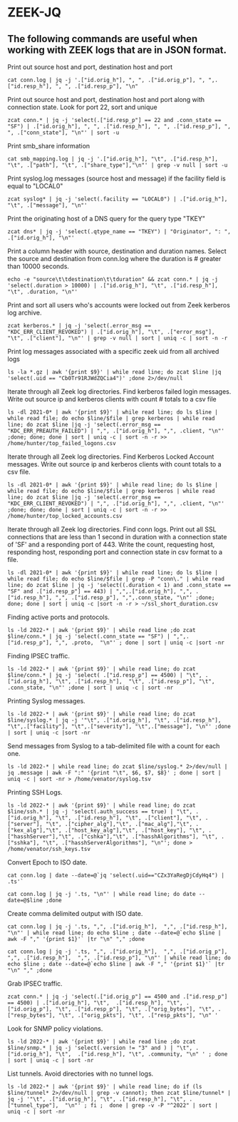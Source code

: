 # ZEEK-JQ
## The following commands are useful when working with ZEEK logs that are in JSON format.

Print out source host and port, destination host and port
<pre><code>cat conn.log | jq -j '.["id.orig_h"], ", ", .["id.orig_p"], ", ",.["id.resp_h"], ", ", .["id.resp_p"], "\n"</code></pre>

Print out source host and port, destination host and port along with connection state.  Look for port 22, sort and unique
<pre><code>zcat conn.* | jq -j 'select(.["id.resp_p"] == 22 and .conn_state == "SF") | .["id.orig_h"], ", ", .["id.resp_h"], ", ", .["id.resp_p"], ", ", .["conn_state"], "\n"' | sort -u</code></pre>

Print smb_share information
<pre><code>cat smb_mapping.log | jq -j '.["id.orig_h"], "\t", .["id.resp_h"], "\t", .["path"], "\t", .["share_type"],"\n"' | grep -v null | sort -u</code></pre>

Print syslog.log messages (source host and message) if the facility field is equal to "LOCAL0"
<pre><code>zcat syslog* | jq -j 'select(.facility == "LOCAL0") | .["id.orig_h"], "\t", .["message"], "\n"'</code></pre>

Print the originating host of a DNS query for the query type "TKEY"
<pre><code>zcat dns* | jq -j 'select(.qtype_name == "TKEY") | "Originator", ": ", .["id.orig_h"], "\n"'</code></pre>

Print a column header with source, destination and duration names.  Select the source and destination from conn.log where the duration is # greater than 10000 seconds.
<pre><code>echo -e "source\t\tdestination\t\tduration" && zcat conn.* | jq -j 'select(.duration > 10000) | .["id.orig_h"], "\t", .["id.resp_h"], "\t", .duration, "\n"'</code></pre>

Print and sort all users who's accounts were locked out from Zeek kerberos log archive.
<pre><code>zcat kerberos.* | jq -j 'select(.error_msg == "KDC_ERR_CLIENT_REVOKED") | .["id.orig_h"], "\t", .["error_msg"], "\t", .["client"], "\n"' | grep -v null | sort | uniq -c | sort -n -r</code></pre>

Print log messages associated with a specific zeek uid from all archived logs
<pre><code>ls -la *.gz | awk '{print $9}' | while read line; do zcat $line |jq 'select(.uid == "Cb0Tr91RJWdZQCia4")' ;done 2>/dev/null</code></pre>

Iterate through all Zeek log directories.  Find kerberos failed login messages.  Write out source ip and kerberos clients with count # totals to a csv file
<pre><code>ls -dl 2021-0* | awk '{print $9}' | while read line; do ls $line | while read file; do echo $line/$file | grep kerberos | while read line; do zcat $line |jq -j 'select(.error_msg == "KDC_ERR_PREAUTH_FAILED") | ",", .["id.orig_h"], ",", .client, "\n"' ;done; done; done | sort | uniq -c | sort -n -r >> /home/hunter/top_failed_logons.csv</code></pre>

Iterate through all Zeek log directories.  Find Kerberos Locked Account messages.  Write out source ip and kerberos clients with count totals to a csv file.
<pre><code>ls -dl 2021-0* | awk '{print $9}' | while read line; do ls $line | while read file; do echo $line/$file | grep kerberos | while read line; do zcat $line |jq -j 'select(.error_msg == "KDC_ERR_CLIENT_REVOKED") | ",", .["id.orig_h"], ",", .client, "\n"' ;done; done; done | sort | uniq -c | sort -n -r >> /home/hunter/top_locked_accounts.csv</code></pre>

Iterate through all Zeek log directories. Find conn logs. Print out all SSL connections that are less than 1 second in duration with a connection state of 'SF' and a responding port of 443. Write the count, requesting host, responding host, responding port and connection state in csv format to a file.
<pre><code>ls -dl 2021-0* | awk '{print $9}' | while read line; do ls $line | while read file; do echo $line/$file | grep -P "conn\." | while read line; do zcat $line | jq -j 'select((.duration < 1) and .conn_state == "SF" and .["id.resp_p"] == 443) | ",",.["id.orig_h"], ",", .["id.resp_h"], ",", .["id.resp_p"], ",",.conn_state, "\n"' ;done; done; done | sort | uniq -c |sort -n -r > ~/ssl_short_duration.csv</code></pre>

Finding active ports and protocols.
<pre><code>ls -ld 2022-* | awk '{print $9}' | while read line ;do zcat $line/conn.* | jq -j 'select(.conn_state == "SF") | ",",.["id.resp_p"], ",", .proto,  "\n"' ; done | sort | uniq -c |sort -nr</code></pre>

Finding IPSEC traffic.
<pre><code>ls -ld 2022-* | awk '{print $9}' | while read line; do zcat $line/conn.* | jq -j 'select( .["id.resp_p"] == 4500) | "\t", .["id.orig_h"], "\t", .["id.resp_h"],  "\t", .["id.resp_p"], "\t", .conn_state, "\n"' ;done | sort | uniq -c | sort -nr</code></pre>

Printing Syslog messages.
<pre><code>ls -ld 2022-* | awk '{print $9}' | while read line; do zcat $line/syslog.* | jq -j '"\t", .["id.orig_h"], "\t", .["id.resp_h"], "\t",.["facility"], "\t",.["severity"], "\t",.["message"], "\n"' ;done | sort | uniq -c |sort -nr</code></pre>

Send messages from Syslog to a tab-delimited file with a count for each one.
<pre><code>ls -ld 2022-* | while read line; do zcat $line/syslog.* 2>/dev/null | jq .message | awk -F ":" '{print "\t", $6, $7, $8}' ; done | sort | uniq -c | sort -nr > /home/venator/syslog.tsv</code></pre>

Printing SSH Logs.
<pre><code>ls -ld 2022-* | awk '{print $9}' | while read line; do zcat $line/ssh.* | jq -j 'select(.auth_success == true) | "\t", .["id.orig_h"], "\t", .["id.resp_h"], "\t", .["client"], "\t", .["server"], "\t", .["cipher_alg"],"\t", .["mac_alg"],"\t", .["kex_alg"],"\t", .["host_key_alg"],"\t", .["host_key"], "\t", .["hasshServer"],"\t", .["cshka"],"\t", .["hasshAlgorithms"], "\t", .["sshka"], "\t", .["hasshServerAlgorithms"], "\n"'; done > /home/venator/ssh_keys.tsv</code></pre>

Convert Epoch to ISO date.
<pre><code>cat conn.log | date --date=@`jq 'select(.uid=="CZx3YaRegDjCdyHq4") | .ts'`</code></pre>
<pre><code>cat conn.log | jq -j '.ts, "\n"' | while read line; do date --date=@$line ;done</code></pre>

Create comma delimited output with ISO date.
<pre><code>cat conn.log | jq -j '.ts, ",", .["id.orig_h"],  ",", .["id.resp_h"], "\n"' | while read line; do echo $line ; date --date=@`echo $line | awk -F "," '{print $1}'` |tr "\n" "," ;done</code></pre>

<pre><code>cat conn.log | jq -j '.ts, ",", .["id.orig_h"],  ",", .["id.orig_p"], ",", .["id.resp_h"],  ",", .["id.resp_p"], "\n"' | while read line; do echo $line ; date --date=@`echo $line | awk -F "," '{print $1}'` |tr "\n" "," ;done</code></pre>

Grab IPSEC traffic.
<pre><code>zcat conn.* | jq -j 'select(.["id.orig_p"] == 4500 and .["id.resp_p"] == 4500) | .["id.orig_h"], "\t",  .["id.resp_h"], "\t", .["id.orig_p"], "\t", .["id.resp_p"], "\t", .["orig_bytes"], "\t", .["resp_bytes"], "\t", .["orig_pkts"], "\t", .["resp_pkts"], "\n" '</code></pre>

Look for SNMP policy violations.
<pre><code>ls -ld 2022-* | awk '{print $9}' | while read line ;do zcat $line/snmp.* | jq -j 'select(.version != "3" and ) | "\t", .["id.orig_h"], "\t",  .["id.resp_h"], "\t", .community, "\n" ' ; done | sort | uniq -c | sort -nr</code></pre>

List tunnels. Avoid directories with no tunnel logs.
<pre><code>ls -ld 2022-* | awk '{print $9}' | while read line; do if (ls $line/tunnel* 2>/dev/null | grep -v cannot); then zcat $line/tunnel* | jq -j '"\t", .["id.orig_h"], "\t", .["id.resp_h"], "\t", .["tunnel_type"],  "\n"' ; fi ;  done | grep -v -P "^2022" | sort | uniq -c | sort -nr</code></pre>
